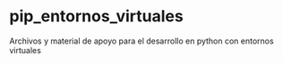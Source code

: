 # pip_entornos_virtuales
Archivos y material de apoyo para el desarrollo en python con entornos virtuales 
